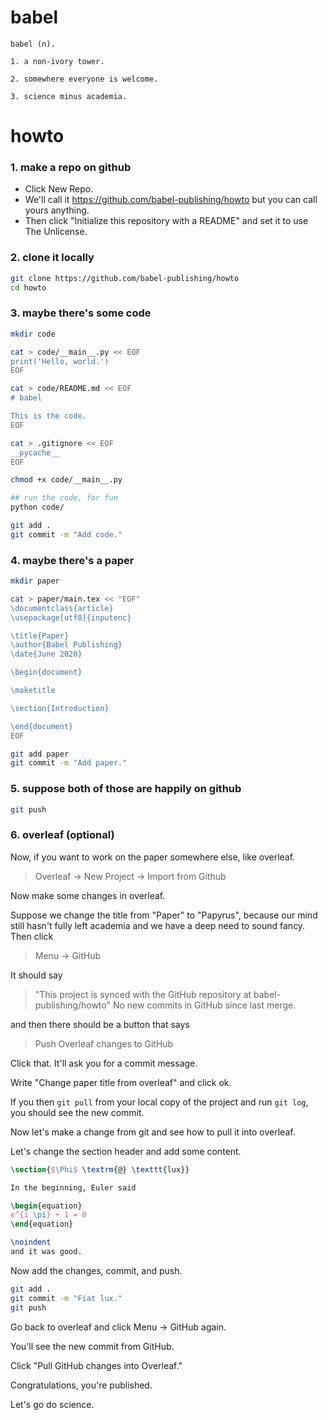 # babel

```
babel (n).

1. a non-ivory tower.

2. somewhere everyone is welcome.

3. science minus academia.
```

# howto

### 1. make a repo on github

  * Click New Repo.
  * We'll call it https://github.com/babel-publishing/howto but you can call yours anything.
  * Then click "Initialize this repository with a README" and set it to use The Unlicense.

### 2. clone it locally

```bash
git clone https://github.com/babel-publishing/howto
cd howto
```

### 3. maybe there's some code

```bash
mkdir code

cat > code/__main__.py << EOF
print('Hello, world.')
EOF

cat > code/README.md << EOF
# babel

This is the code.
EOF

cat > .gitignore << EOF
__pycache__
EOF

chmod +x code/__main__.py

## run the code, for fun
python code/

git add .
git commit -m "Add code."
```

### 4. maybe there's a paper

```bash
mkdir paper

cat > paper/main.tex << "EOF"
\documentclass{article}
\usepackage[utf8]{inputenc}

\title{Paper}
\author{Babel Publishing}
\date{June 2020}

\begin{document}

\maketitle

\section{Introduction}

\end{document}
EOF

git add paper
git commit -m "Add paper."
```

### 5. suppose both of those are happily on github
```bash
git push
```

### 6. overleaf (optional)

Now, if you want to work on the paper somewhere else, like overleaf.

> Overleaf -> New Project -> Import from Github

Now make some changes in overleaf.

Suppose we change the title from "Paper" to "Papyrus",
because our mind still hasn't fully left academia and
we have a deep need to sound fancy. Then click

> Menu -> GitHub

It should say

> "This project is synced with the GitHub repository at babel-publishing/howto"
> No new commits in GitHub since last merge.

and then there should be a button that says

> Push Overleaf changes to GitHub

Click that. It'll ask you for a commit message.

Write "Change paper title from overleaf" and click ok.

If you then `git pull` from your local copy of the project
and run `git log`, you should see the new commit.

Now let's make a change from git and see how to pull it into overleaf.

Let's change the section header and add some content.

```latex
\section{$\Phi$ \textrm{@} \texttt{lux}}

In the beginning, Euler said

\begin{equation}
e^{i \pi} + 1 = 0
\end{equation}

\noindent
and it was good.
```

Now add the changes, commit, and push.

```bash
git add .
git commit -m "Fiat lux."
git push
```

Go back to overleaf and click Menu -> GitHub again.

You'll see the new commit from GitHub.

Click "Pull GitHub changes into Overleaf."

Congratulations, you're published.

Let's go do science.
